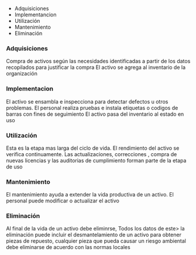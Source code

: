 * Adquisiciones
* Implementancion
* Utilización
* Mantenimiento 
* Eliminación 

### Adquisiciones 
Compra de activos según las necesidades identificadas a partir de los datos recopilados para justificar la compra
El activo se agrega al inventario de la organización 

### Implementacion
El activo se ensambla e inspecciona para detectar defectos u otros problemas. El personal realiza pruebas e instala etiquetas o codigos de barras con fines de seguimiento
El activo pasa del inventario al estado en uso

### Utilización
Esta es la etapa mas larga del ciclo de vida. El rendimiento del activo se verifica continuamente. Las actualizaciones, correcciones , compra de nuevas licencias y las auditorias de cumplimiento forman parte de la etapa de uso

### Mantenimiento
El mantenimiento ayuda a extender la vida productiva de un activo. El personal puede modificar o actualizar el activo 


### Eliminación 
Al final de la vida de un activo debe eliminrse, Todos los datos de este> la eliminación puede incluir el desmantelamiento de un activo para obtener piezas de repuesto, cualquier pieza que pueda causar un riesgo ambiental debe eliminarse de acuerdo con las normas locales 